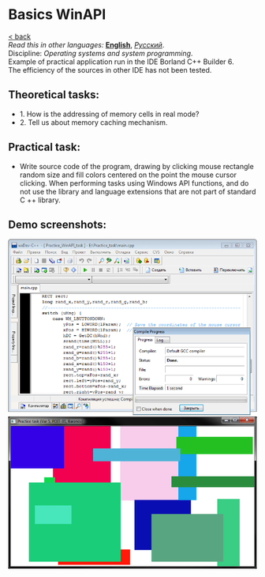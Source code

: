 # Basics WinAPI
[&lt; back](../)  
*Read this in other languages:* **[English](README.en.md)**, *[Русский](README.md)*.  
Discipline: *Operating systems and system programming*.  
Example of practical application run in the IDE Borland C++ Builder 6.  
The efficiency of the sources in other IDE has not been tested.

## Theoretical tasks:
* 1. How is the addressing of memory cells in real mode?
* 2. Tell us about memory caching mechanism.

## Practical task:
* Write source code of the program, drawing by clicking mouse rectangle random size and fill colors centered on the point the mouse cursor clicking. When performing tasks using Windows API functions, and do not use the library and language extensions that are not part of standard C ++ library.

## Demo screenshots:

![IDE - Compilation](screenshots/ide.png)
![Application window](screenshots/main_window.png)
